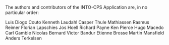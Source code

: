 The authors and contributors of the INTO-CPS Application are, in no particular
order:

Luis Diogo Couto
Kenneth Laudahl
Casper Thule Mathiassen
Rasmus Reimer
Florian Lapschies
Jos Hoell
Richard Payne
Ken Pierce
Hugo Macedo
Carl Gamble
Nicolas Bernard
Victor Bandur
Etienne Brosse
Martin Mansfield
Anders Terkelsen
